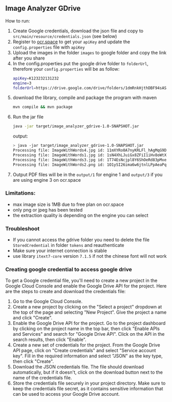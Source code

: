 ## Image Analyzer GDrive
How to run:
1. Create Google credentials, download the json file and copy to `src/main/resource/credentials.json` (see below)
2. Register to [ocr.space](https://ocr.space/OCRAPI) to get your `apiKey` and update the `config.properties` file with `apiKey`
3. Upload the images in the folder `images` to google folder and copy the link after you share
4. In the config.properties put the google drive folder to `folderUrl`, therefore your `config.properties` will be as follow:
    ```bash
    apiKey=K123232131232
    engine=3
    folderUrl=https://drive.google.com/drive/folders/1dmRnkHjthDBF94sAS5HGzkuVIwChNhKk
    ```
4. download the library, compile and package the program with maven
    ```bash
    mvn compile && mvn package
    ```
5. Run the jar file
   ```bash
   java -jar target/image_analyzer_gdrive-1.0-SNAPSHOT.jar
   ```
   output:
   ```bash
   > java -jar target/image_analyzer_gdrive-1.0-SNAPSHOT.jar
   Processing file: ImageWithWords4.jpg id: 11mXYRo0A7nyKRLFl_hAgMqG9DUs27bMX
   Processing file: ImageWithWords1.jpg id: 1sN4XhLJuiGx8ZFiI1iHv8oWtXQ91zFgn
   Processing file: ImageWithWords3.jpg id: 1T74EsNcjpl8Y6ShOeRd83pMxecVL6k_A
   Processing file: ImageWithWords2.png id: 1O1ySI26ima6w6jtnlLPpAeaPqhPzY_32
   ```
6. Output PDF files will be in the `output/1` for engine 1 and `output/3` if you are using engine 3 on ocr.space 

### Limitations:
<ul>
<li>max image size is 1MB due to free plan on ocr.space</li>
<li>only png or jpeg has been tested</li>
<li>the extraction quality is depending on the engine you can select</li>
</ul>

### Troubleshoot
- If you cannot access the gdrive folder you need to delete the file `StoredCredential` in folder `tokens` and reauthenticate
- Make sure your internet connection is stable
- use library `itext7-core` version `7.1.5` if not the chinese font will not work

### Creating google credential to access google drive
To get a Google credential file, you'll need to create a new project in the Google Cloud Console and enable the Google Drive API for the project. Here are the steps to create and download the credentials file:
<ol>
<li>Go to the Google Cloud Console.</li>
<li>Create a new project by clicking on the "Select a project" dropdown at the top of the page and selecting "New Project". Give the project a name and click "Create".</li>
<li>Enable the Google Drive API for the project. Go to the project dashboard by clicking on the project name in the top bar, then click "Enable APIs and Services" and search for "Google Drive API". Click on the API in the search results, then click "Enable".</li>
<li>Create a new set of credentials for the project. From the Google Drive API page, click on "Create credentials" and select "Service account key". Fill in the required information and select "JSON" as the key type, then click "Create".</li>
<li>Download the JSON credentials file. The file should download automatically, but if it doesn't, click on the download button next to the name of the credentials file.</li>
<li>Store the credentials file securely in your project directory. Make sure to keep the credentials file secret, as it contains sensitive information that can be used to access your Google Drive account.</li>
</ol>